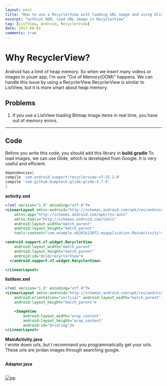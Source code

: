 ```yaml
---
layout: post
title: "How to use a RecyclerView with loading URL image and using Glide"
excerpt: "withiut OOM, load URL image in RecyclerView"
tag: [ListView, Android, RecyclerView]
date: 2017-06-01
comments: true
---
```


# Why RecyclerView?

Android has a limit of heap memory. So when we insert many videos or images in youer app, I'm sure "Out of Memory(OOM)" happens. We can handle this issue by using a RecyclerView RecyclerView is similar to ListView, but it is more smart about heap memory.

## Problems
1. if you use a ListView loading Bitmap image items in real time, you have out of memory errors.

---
## Code
Before you write this code, you should add this library in **build.gradle**
To load images, we can use Glide, which is developed from Google. It is very useful and efficient.
~~~ gradle
dependencies{
compile 'com.android.support:recyclerview-v7:25.2.0'
compile 'com.github.bumptech.glide:glide:3.7.0'
}
~~~

**activity.xml**
~~~ xml
<?xml version="1.0" encoding="utf-8"?>
<LinearLayout xmlns:android="http://schemas.android.com/apk/res/android"
    xmlns:app="http://schemas.android.com/apk/res-auto"
    xmlns:tools="http://schemas.android.com/tools"
    android:layout_width="match_parent"
    android:layout_height="match_parent"
    tools:context="com.example.nb201612072.myapplication.MainActivity">

<android.support.v7.widget.RecyclerView
    android:layout_width="match_parent"
    android:layout_height="match_parent"
    android:id="@+id/recyclerView">
  </android.support.v7.widget.RecyclerView>

</LinearLayout>

~~~
**listitem.xml**
~~~ xml
<?xml version="1.0" encoding="utf-8"?>
<LinearLayout xmlns:android="http://schemas.android.com/apk/res/android"
    android:orientation="vertical" android:layout_width="match_parent"
    android:layout_height="match_parent">

    <ImageView
        android:layout_width="wrap_content"
        android:layout_height="wrap_content"
        android:id="@+id/img"/>
</LinearLayout>
~~~

**MainActivity.java**
</br>
I wrote down urls, but I recommand you programmatically get your urls. These urls are jordan images through searching google.
~~~ java

~~~

**Adapter.java**
~~~ java

~~~
![pp](https://www.youtube.com/watch?v=SNLlr6fRmkA&feature=youtu.be)
